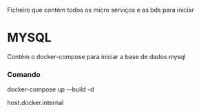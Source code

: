 Ficheiro que contém todos os micro serviços e as bds para iniciar

# MYSQL
Contém o docker-compose para iniciar a base de dados mysql

### Comando
docker-compose up --build -d

host.docker.internal